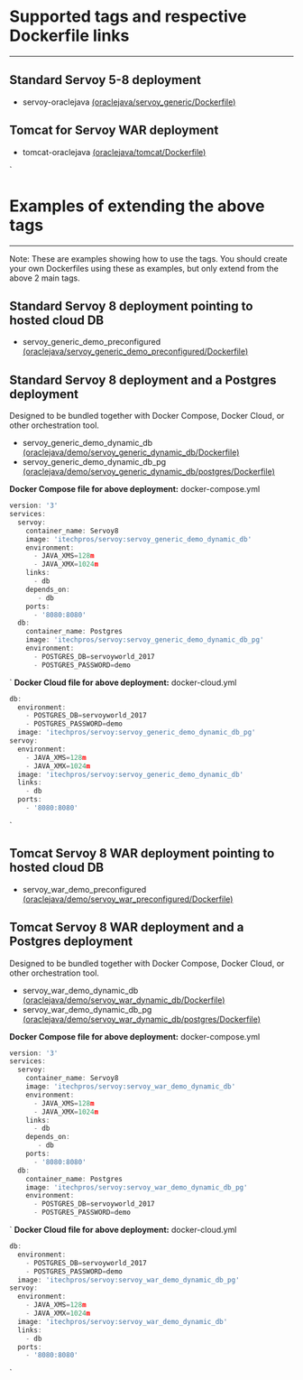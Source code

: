 Supported tags and respective Dockerfile links
===============================================
---
## Standard Servoy 5-8 deployment
* servoy-oraclejava  [(oraclejava/servoy_generic/Dockerfile) ](https://github.com/goldcougar/servoy-docker/blob/oraclejava/servoy_generic/Dockerfile)

## Tomcat for Servoy WAR deployment
* tomcat-oraclejava  [(oraclejava/tomcat/Dockerfile) ](https://github.com/goldcougar/servoy-docker/blob/oraclejava/tomcat/Dockerfile)  

 ` 

Examples of extending the above tags
===============================================
---
Note: These are examples showing how to use the tags.  You should create your own Dockerfiles using these as examples, but only extend from the above 2 main tags.

## Standard Servoy 8 deployment pointing to hosted cloud DB
* servoy_generic_demo_preconfigured  [(oraclejava/servoy_generic_demo_preconfigured/Dockerfile) ](https://github.com/goldcougar/servoy-docker/blob/oraclejava/servoy_generic_demo_preconfigured/Dockerfile)

## Standard Servoy 8 deployment and a Postgres deployment
Designed to be bundled together with Docker Compose, Docker Cloud, or other orchestration tool.
* servoy_generic_demo_dynamic_db  [(oraclejava/demo/servoy_generic_dynamic_db/Dockerfile) ](https://github.com/goldcougar/servoy-docker/blob/oraclejava/demo/servoy_generic_dynamic_db/Dockerfile)
* servoy_generic_demo_dynamic_db_pg  [(oraclejava/demo/servoy_generic_dynamic_db/postgres/Dockerfile) ](https://github.com/goldcougar/servoy-docker/blob/oraclejava/demo/servoy_generic_dynamic_db/postgres/Dockerfile)

**Docker Compose file for above deployment:**
docker-compose.yml
```javascript
version: '3'
services:
  servoy:
    container_name: Servoy8
    image: 'itechpros/servoy:servoy_generic_demo_dynamic_db'
    environment:
      - JAVA_XMS=128m
      - JAVA_XMX=1024m
    links:
      - db
    depends_on:
       - db
    ports:
      - '8080:8080'
  db:
    container_name: Postgres
    image: 'itechpros/servoy:servoy_generic_demo_dynamic_db_pg'
    environment:
      - POSTGRES_DB=servoyworld_2017
      - POSTGRES_PASSWORD=demo
```  
 ` 
**Docker Cloud file for above deployment:**
docker-cloud.yml
```javascript
db:
  environment:
    - POSTGRES_DB=servoyworld_2017
    - POSTGRES_PASSWORD=demo
  image: 'itechpros/servoy:servoy_generic_demo_dynamic_db_pg'
servoy:
  environment:
    - JAVA_XMS=128m
    - JAVA_XMX=1024m
  image: 'itechpros/servoy:servoy_generic_demo_dynamic_db'
  links:
    - db
  ports:
    - '8080:8080'
```
 ` 

## Tomcat Servoy 8 WAR deployment pointing to hosted cloud DB
* servoy_war_demo_preconfigured  [(oraclejava/demo/servoy_war_preconfigured/Dockerfile) ](https://github.com/goldcougar/servoy-docker/blob/oraclejava/demo/servoy_war_preconfigured/Dockerfile)

## Tomcat Servoy 8 WAR deployment and a Postgres deployment
Designed to be bundled together with Docker Compose, Docker Cloud, or other orchestration tool.
* servoy_war_demo_dynamic_db  [(oraclejava/demo/servoy_war_dynamic_db/Dockerfile) ](https://github.com/goldcougar/servoy-docker/blob/oraclejava/demo/servoy_war_dynamic_db/Dockerfile)
* servoy_war_demo_dynamic_db_pg  [(oraclejava/demo/servoy_war_dynamic_db/postgres/Dockerfile) ](https://github.com/goldcougar/servoy-docker/blob/oraclejava/demo/servoy_war_dynamic_db/postgres/Dockerfile)


**Docker Compose file for above deployment:**
docker-compose.yml
```javascript
version: '3'
services:
  servoy:
    container_name: Servoy8
    image: 'itechpros/servoy:servoy_war_demo_dynamic_db'
    environment:
      - JAVA_XMS=128m
      - JAVA_XMX=1024m
    links:
      - db
    depends_on:
       - db
    ports:
      - '8080:8080'
  db:
    container_name: Postgres
    image: 'itechpros/servoy:servoy_war_demo_dynamic_db_pg'
    environment:
      - POSTGRES_DB=servoyworld_2017
      - POSTGRES_PASSWORD=demo
```  
 ` 
**Docker Cloud file for above deployment:**
docker-cloud.yml
```javascript
db:
  environment:
    - POSTGRES_DB=servoyworld_2017
    - POSTGRES_PASSWORD=demo
  image: 'itechpros/servoy:servoy_war_demo_dynamic_db_pg'
servoy:
  environment:
    - JAVA_XMS=128m
    - JAVA_XMX=1024m
  image: 'itechpros/servoy:servoy_war_demo_dynamic_db'
  links:
    - db
  ports:
    - '8080:8080'
```
 ` 
